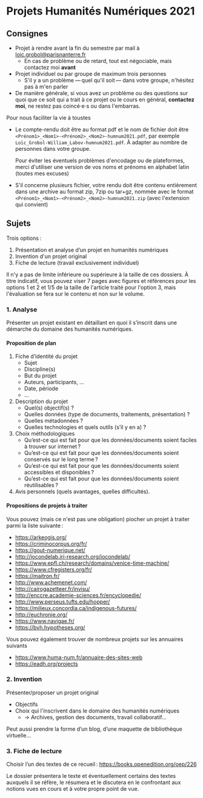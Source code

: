[comment]: <> "LTeX: language=fr"

Projets Humanités Numériques 2021
=================================

## Consignes

- Projet à rendre avant la fin du semestre par mail à [loic.grobol@parisnanterre.fr](loic.grobol@parisnanterre.fr)
  - En cas de problème ou de retard, tout est négociable, mais contactez moi **avant**
- Projet individuel ou par groupe de maximum trois personnes
  - S'il y a un problème — quel qu'il soit — dans votre groupe, n'hésitez pas à m'en parler
- De manière générale, si vous avez un problème ou des questions sur quoi que ce soit qui a trait à
  ce projet ou le cours en général, **contactez moi**, ne restez pas coincé⋅e⋅s ou dans l'embarras.

Pour nous faciliter la vie à toustes

- Le compte-rendu doit être au format pdf et le nom de fichier doit être
  `<Prénom1>_<Nom1>-<Prénom2>_<Nom2>-humnum2021.pdf`, par exemple
  `Loïc_Grobol-William_Labov-humnum2021.pdf`. À adapter au nombre de personnes dans votre groupe.

  Pour éviter les éventuels problèmes d'encodage ou de plateformes, merci d'utiliser une version de
  vos noms et prénoms en alphabet latin (toutes mes excuses)
- S'il concerne plusieurs fichier, votre rendu doit être contenu entièrement dans une archive au
  format zip, 7zip ou tar+gz, nommée avec le format
  `<Prénom1>_<Nom1>-<Prénom2>_<Nom2>-humnum2021.zip` (avec l'extension qui convient)

## Sujets

Trois options :

1. Présentation et analyse d’un projet en humanités numériques
2. Invention d'un projet original
3. Fiche de lecture (travail exclusivement individuel)

Il n'y a pas de limite inférieure ou supérieure à la taille de ces dossiers. À titre indicatif, vous
pouvez viser 7 pages avec figures et références pour les options 1 et 2 et 1/5 de la
taille de l'article traité pour l'option 3, mais l'évaluation se fera sur le contenu et non sur le volume.

### 1. Analyse

Présenter un projet existant en détaillant en quoi il s’inscrit dans une démarche du domaine des
humanités numériques.

#### Proposition de plan

1. Fiche d’identité du projet
   - Sujet
   - Discipline(s)
   - But du projet
   - Auteurs, participants, …
   - Date, période
   - …
2. Description du projet
   - Quel(s) objectif(s) ?
   - Quelles données (type de documents, traitements, présentation) ?
   - Quelles métadonnées ?
   - Quelles technologies et quels outils (s’il y en a) ?
3. Choix méthodologiques
   - Qu’est-ce qui est fait pour que les données/documents soient faciles à trouver sur internet ?
   - Qu’est-ce qui est fait pour que les données/documents soient conservés sur le long terme ?
   - Qu’est-ce qui est fait pour que les données/documents soient accessibles et disponibles ?
   - Qu’est-ce qui est fait pour que les données/documents soient réutilisables ?
4. Avis personnels (quels avantages, quelles difficultés).

#### Propositions de projets à traiter

Vous pouvez (mais ce n'est pas une obligation) piocher un projet à traiter parmi la liste suivante :

- <https://arkeogis.org/>
- <https://criminocorpus.org/fr/>
- <https://gout-numerique.net/>
- <http://jocondelab.iri-research.org/jocondelab/>
- <https://www.epfl.ch/research/domains/venice-time-machine/>
- <https://www.cfregisters.org/fr/>
- <https://maitron.fr/>
- <http://www.achemenet.com/>
- <http://cairogazetteer.fr/invisu/>
- <http://enccre.academie-sciences.fr/encyclopedie/>
- <http://www.perseus.tufts.edu/hopper/>
- <https://milieux.concordia.ca/indigenous-futures/>
- <http://euchronie.org/>
- <https://www.navigae.fr/>
- <https://bvh.hypotheses.org/>

Vous pouvez également trouver de nombreux projets sur les annuaires suivants

- <https://www.huma-num.fr/annuaire-des-sites-web>
- <https://eadh.org/projects>

### 2. Invention

Présenter/proposer un projet original

- Objectifs
- Choix qui l'inscrivent dans le domaine des humanités numériques
  - → Archives, gestion des documents, travail collaboratif…

Peut aussi prendre la forme d’un blog, d’une maquette de bibliothèque virtuelle…

### 3. Fiche de lecture

Choisir l’un des textes de ce recueil : <https://books.openedition.org/oep/226>

Le dossier présentera le texte et éventuellement certains des textes auxquels il se réfère, le
résumera et le discutera en le confrontant aux notions vues en cours et à votre propre point de vue.
